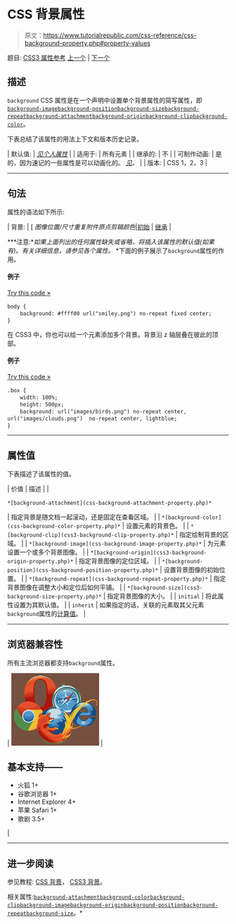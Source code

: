 # CSS 背景属性

> 原文：<https://www.tutorialrepublic.com/css-reference/css-background-property.php#property-values>

题目: [CSS3 属性参考](css3-properties.php) [上一个](css3-backface-visibility-property.php) | [下一个](css-background-attachment-property.php)

## 描述

`background` CSS 属性是在一个声明中设置单个背景属性的简写属性，即[`background-image`](css-background-image-property.php)[`background-position`](css-background-position-property.php)[`background-size`](css3-background-size-property.php)[`background-repeat`](css-background-repeat-property.php)[`background-attachment`](css-background-attachment-property.php)[`background-origin`](css3-background-origin-property.php)[`background-clip`](css3-background-clip-property.php)[`background-color`](css-background-color-property.php)。

下表总结了该属性的用法上下文和版本历史记录。

| 默认值: | *[见个人属性](#property-values)* |
| 适用于: | 所有元素 |
| 继承的: | 不 |
| 可制作动画: | 是的，因为速记的一些属性是可以动画化的。 [*见*](css-animatable-properties.php)*。* |
| 版本: | CSS 1，2，3 |

* * *

## 句法

属性的语法如下所示:

| 背景: | [ *图像位置/尺寸重复附件原点剪辑颜色*&#124;[初始](../definitions.php#initial) &#124; [继承](../definitions.php#inherit) |

 ***注意:**如果上面列出的任何属性缺失或省略，将插入该属性的默认值(如果有)。有关详细信息，请参见各个属性。*  *下面的例子展示了`background`属性的作用。

#### 例子

[Try this code »](../codelab.php?topic=css&file=background-property "Try this code using online Editor")

```
body {
    background: #ffff00 url("smiley.png") no-repeat fixed center;
}
```

在 CSS3 中，你也可以给一个元素添加多个背景。背景沿 z 轴层叠在彼此的顶部。

#### 例子

[Try this code »](../codelab.php?topic=css3&file=multiple-backgrounds "Try this code using online Editor")

```
.box {
    width: 100%;
    height: 500px;
    background: url("images/birds.png") no-repeat center,  url("images/clouds.png")  no-repeat center, lightblue;
}
```

* * *

## 属性值

下表描述了该属性的值。

| 价值 | 描述 |
| 

```
*[background-attachment](css-background-attachment-property.php)* 
```

 | 指定背景是随文档一起滚动，还是固定在查看区域。 |
| `*[background-color](css-background-color-property.php)*` | 设置元素的背景色。 |
| `*[background-clip](css3-background-clip-property.php)*` | 指定绘制背景的区域。 |
| `*[background-image](css-background-image-property.php)*` | 为元素设置一个或多个背景图像。 |
| `*[background-origin](css3-background-origin-property.php)*` | 指定背景图像的定位区域。 |
| `*[background-position](css-background-position-property.php)*` | 设置背景图像的初始位置。 |
| `*[background-repeat](css-background-repeat-property.php)*` | 指定背景图像在调整大小和定位后如何平铺。 |
| `*[background-size](css3-background-size-property.php)*` | 指定背景图像的大小。 |
| `initial` | 将此属性设置为其默认值。 |
| `inherit` | 如果指定的话，关联的元素取其父元素`background`属性的[计算值](../definitions.php#computed-value)。 |

* * *

## 浏览器兼容性

所有主流浏览器都支持`background`属性。

| ![Browsers Icon](img/e9331123c77668c1832e541c2fca1002.png) | 

## 基本支持——

*   火狐 1+
*   谷歌浏览器 1+
*   Internet Explorer 4+
*   苹果 Safari 1+
*   歌剧 3.5+

 |

* * *

## 进一步阅读

参见教程: [CSS 背景](../css-tutorial/css-background.php)， [CSS3 背景](../css-tutorial/css3-background.php)。

相关属性:[`background-attachment`](css-background-attachment-property.php)[`background-color`](css-background-color-property.php)[`background-clip`](css3-background-clip-property.php)[`background-image`](css-background-image-property.php)[`background-origin`](css3-background-origin-property.php)[`background-position`](css-background-position-property.php)[`background-repeat`](css-background-repeat-property.php)[`background-size`](css3-background-size-property.php)。*
